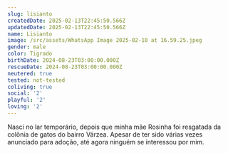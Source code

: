 ```yaml
---
slug: lisianto
createdDate: 2025-02-13T22:45:50.566Z
updatedDate: 2025-02-13T22:45:50.566Z
name: Lisianto
image: /src/assets/WhatsApp Image 2025-02-10 at 16.59.25.jpeg
gender: male
color: Tigrado
birthDate: 2024-08-23T03:00:00.000Z
rescueDate: 2024-08-23T03:00:00.000Z
neutered: true
tested: not-tested
coliving: true
social: '2'
playful: '2'
loving: '2'
---
```


Nasci no lar temporário, depois que minha mãe Rosinha foi resgatada da colônia de gatos do bairro Várzea. Apesar de ter sido várias vezes anunciado para adoção, até agora ninguém se interessou por mim.
